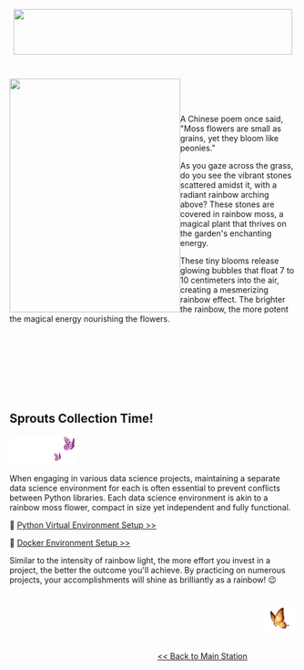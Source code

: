 <p align="center">
<img src="https://github.com/lady-h-world/My_Garden/blob/main/images/Rainbow_Moss_images/rainbow_moss_title.png" width="490" height="80" />
</p>

#

<p>
<img align="left" src="https://github.com/lady-h-world/My_Garden/blob/main/images/Rainbow_Moss_images/rainbow_moss.png" width="300" height="410" />
<p>&nbsp;</p>
<p>&nbsp;</p>

A Chinese poem once said, "Moss flowers are small as grains, yet they bloom like peonies."

As you gaze across the grass, do you see the vibrant stones scattered amidst it, with a radiant rainbow arching above? These stones are covered in rainbow moss, a magical plant that thrives on the garden's enchanting energy.

These tiny blooms release glowing bubbles that float 7 to 10 centimeters into the air, creating a mesmerizing rainbow effect. The brighter the rainbow, the more potent the magical energy nourishing the flowers.

</p>
<p>&nbsp;</p>
<p>&nbsp;</p>
<p>&nbsp;</p>
<p>&nbsp;</p>


## Sprouts Collection Time!

<p align="left">
<img src="https://github.com/lady-h-world/My_Garden/blob/main/images/follow_us.png" width="120" height="50" />
</p>

When engaging in various data science projects, maintaining a separate data science environment for each is often essential to prevent conflicts between Python libraries. Each data science environment is akin to a rainbow moss flower, compact in size yet independent and fully functional.

🌱 [Python Virtual Environment Setup >>][2]

🌱 [Docker Environment Setup >>][3]

Similar to the intensity of rainbow light, the more effort you invest in a project, the better the outcome you'll achieve. By practicing on numerous projects, your accomplishments will shine as brilliantly as a rainbow! 😉

#
<p align="right">
<img src="https://github.com/lady-h-world/My_Garden/blob/main/images/going_back.png" width="60" height="44" />
</p>

&nbsp;&nbsp;&nbsp;&nbsp;&nbsp;&nbsp;&nbsp;&nbsp;&nbsp;&nbsp;&nbsp;&nbsp;&nbsp;&nbsp;&nbsp;&nbsp;&nbsp;&nbsp;&nbsp;&nbsp;&nbsp;&nbsp;&nbsp;&nbsp;&nbsp;&nbsp;&nbsp;&nbsp;&nbsp;&nbsp;&nbsp;&nbsp;&nbsp;&nbsp;&nbsp;&nbsp;&nbsp;&nbsp;&nbsp;&nbsp;&nbsp;&nbsp;&nbsp;&nbsp;&nbsp;&nbsp;&nbsp;&nbsp;&nbsp;&nbsp;&nbsp;&nbsp;&nbsp;&nbsp;&nbsp;&nbsp;&nbsp;&nbsp;&nbsp;&nbsp;&nbsp;&nbsp;&nbsp;&nbsp;&nbsp;&nbsp;&nbsp;&nbsp;&nbsp;&nbsp;&nbsp;&nbsp;&nbsp;&nbsp;&nbsp;&nbsp;&nbsp;&nbsp;&nbsp;&nbsp;&nbsp;&nbsp;&nbsp;&nbsp;&nbsp;&nbsp;&nbsp;&nbsp;&nbsp;&nbsp;&nbsp;&nbsp;&nbsp;&nbsp;&nbsp;&nbsp;&nbsp;&nbsp;&nbsp;&nbsp;&nbsp;&nbsp;&nbsp;&nbsp;&nbsp;&nbsp;&nbsp;&nbsp;&nbsp;&nbsp;&nbsp;&nbsp;&nbsp;&nbsp;&nbsp;&nbsp;&nbsp;&nbsp;&nbsp;&nbsp;&nbsp;&nbsp;&nbsp;&nbsp;&nbsp;&nbsp;&nbsp;&nbsp;&nbsp;&nbsp;&nbsp;&nbsp;&nbsp;&nbsp;&nbsp;&nbsp;&nbsp;&nbsp;&nbsp;&nbsp;&nbsp;&nbsp;&nbsp;&nbsp;&nbsp;&nbsp;&nbsp;&nbsp;&nbsp;&nbsp;&nbsp;&nbsp;&nbsp;&nbsp;&nbsp;&nbsp;&nbsp;&nbsp;&nbsp;&nbsp;&nbsp;&nbsp;&nbsp;&nbsp;&nbsp;&nbsp;&nbsp;&nbsp;&nbsp;&nbsp;&nbsp;&nbsp;&nbsp;&nbsp;&nbsp;&nbsp;&nbsp;&nbsp;&nbsp;&nbsp;&nbsp;&nbsp;&nbsp;&nbsp;&nbsp;&nbsp;&nbsp;&nbsp;&nbsp;&nbsp;&nbsp;&nbsp;&nbsp;&nbsp;[<< Back to Main Station][1]


[1]:https://github.com/lady-h-world/My_Garden/blob/main/reading_pages/tour_guide.md#main-station-
[2]:https://github.com/lady-h-world/My_Garden/blob/main/reading_pages/Rainbow_Moss/virtual_env/virtual_env1.md
[3]:https://github.com/lady-h-world/My_Garden/blob/main/reading_pages/Rainbow_Moss/docker/docker1.md
